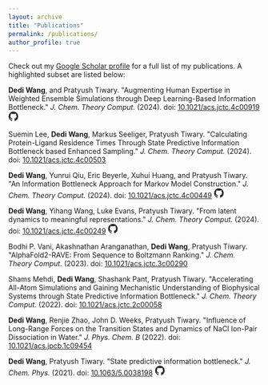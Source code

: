 ```yaml
---
layout: archive
title: "Publications"
permalink: /publications/
author_profile: true
---
```


Check out my [Google Scholar profile](https://scholar.google.com/citations?user=kh2hYhcAAAAJ&hl) for a full list of my publications. A highlighted subset are listed below:

**Dedi Wang**, and Pratyush Tiwary. "Augmenting Human Expertise in Weighted Ensemble Simulations through Deep Learning-Based Information Bottleneck." _J. Chem. Theory Comput._ (2024). doi: [10.1021/acs.jctc.4c00919](https://doi.org/10.1021/acs.jctc.4c00919) [<img src="/images/github-mark.png" width="20" height="20">](https://github.com/wangdedi1997/spib_we)

Suemin Lee, **Dedi Wang**, Markus Seeliger, Pratyush Tiwary. "Calculating Protein-Ligand Residence
Times Through State Predictive Information Bottleneck based Enhanced Sampling." _J. Chem. Theory Comput._ (2024). doi: [10.1021/acs.jctc.4c00503](https://doi.org/10.1021/acs.jctc.4c00503)

**Dedi Wang**, Yunrui Qiu, Eric Beyerle, Xuhui Huang, and Pratyush Tiwary. "An Information Bottleneck Approach for Markov Model Construction." _J. Chem. Theory Comput._ (2024). doi: [10.1021/acs.jctc.4c00449](https://doi.org/10.1021/acs.jctc.4c00449) [<img src="/images/github-mark.png" width="20" height="20">](https://github.com/wangdedi1997/spib)

**Dedi Wang**, Yihang Wang, Luke Evans, Pratyush Tiwary. "From latent dynamics to meaningful representations." _J. Chem. Theory Comput._ (2024). doi: [10.1021/acs.jctc.4c00249](https://doi.org/10.1021/acs.jctc.4c00249) [<img src="/images/github-mark.png" width="20" height="20">](https://github.com/tiwarylab/DynamicsAE)

Bodhi P. Vani, Akashnathan Aranganathan, **Dedi Wang**, Pratyush Tiwary. "AlphaFold2-RAVE: From Sequence to Boltzmann Ranking." _J. Chem. Theory Comput._ (2023). doi: [10.1021/acs.jctc.3c00290](https://doi.org/10.1021/acs.jctc.3c00290)

Shams Mehdi, **Dedi Wang**, Shashank Pant, Pratyush Tiwary. "Accelerating All-Atom Simulations and Gaining Mechanistic Understanding of Biophysical Systems through State Predictive Information Bottleneck." _J. Chem. Theory Comput._ (2022). doi: [10.1021/acs.jctc.2c00058](https://doi.org/10.1021/acs.jctc.2c00058)

**Dedi Wang**, Renjie Zhao, John D. Weeks, Pratyush Tiwary. "Influence of Long-Range Forces on the Transition States and Dynamics of NaCl Ion-Pair Dissociation in Water." _J. Phys. Chem. B_ (2022). doi: [10.1021/acs.jpcb.1c09454](https://doi.org/10.1021/acs.jpcb.1c09454)

**Dedi Wang**, Pratyush Tiwary. "State predictive information bottleneck." _J. Chem. Phys._ (2021). doi: [10.1063/5.0038198](https://doi.org/10.1063/5.0038198) [<img src="/images/github-mark.png" width="20" height="20">](https://github.com/tiwarylab/State-Predictive-Information-Bottleneck) 

